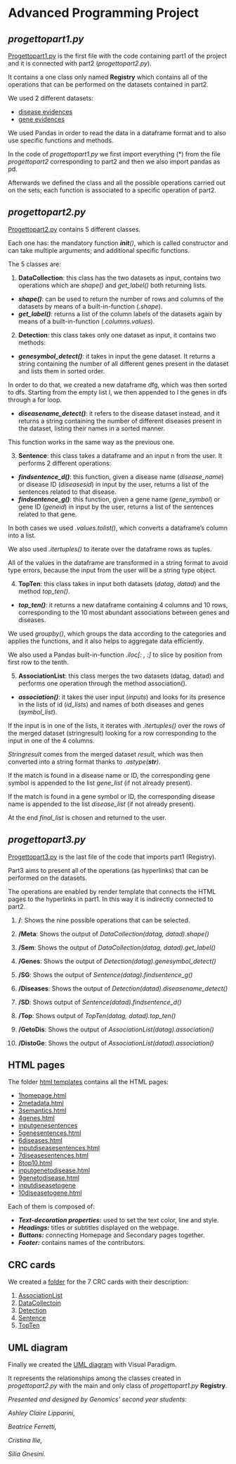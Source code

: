 # Advanced Programming Project
## *progettopart1.py*
[Progettopart1.py](https://github.com/cristina2300/Exam-Project/blob/main/progettopart1.py) is the first file with the code containing part1 of the project and it is connected with part2 (*progettopart2.py*).

It contains a one class only named **Registry** which contains all of the operations that can be performed on the datasets contained in part2.

We used 2 different datasets:

- [disease evidences](https://github.com/anuzzolese/genomics-unibo/blob/master/2020-2021/project/dataset/disease_evidences.tsv.gz)
- [gene evidences](https://github.com/anuzzolese/genomics-unibo/blob/master/2020-2021/project/dataset/gene_evidences.tsv.gz)

We used Pandas in order to read the data in a dataframe format and to also use specific functions and methods.

In the code of *progettopart1.py* we first import everything (*) from the file *progettopart2* corresponding to part2 and then we also import pandas as pd. 

Afterwards we defined the class and all the possible operations carried out on the sets; each function is associated to a specific operation of part2.


## *progettopart2.py*
[Progettopart2.py](https://github.com/cristina2300/Exam-Project/blob/main/progettopart2.py) contains 5 different classes. 

Each one has: the mandatory function *__init__()*, which is called constructor and can take multiple arguments; and additional specific functions. 

The 5 classes are:

1. **DataCollection**: this class has the two datasets as input, contains two operations which are *shape()* and *get_label()* both returning lists.

- ***shape()***: can be used to return the number of rows and columns of the datasets by means of a built-in-function (*.shape*). 
- ***get_label()***: returns a list of the column labels of the datasets again by means of a built-in-function (*.columns.values*).

2. **Detection**: this class takes only one dataset as input, it contains two methods:

- ***genesymbol_detect()***: it takes in input the gene dataset. It returns a string containing the number of all different genes present in the dataset and lists them in sorted order. 

In order to do that, we created a new dataframe dfg, which was then sorted to dfs. Starting from the empty list l, we then appended to l the genes in dfs through a for loop.

- ***diseasename_detect()***: it refers to the disease dataset instead, and it returns a string containing the number of different diseases present in the dataset, listing their names in a sorted manner.

This function works in the same way as the previous one.

3. **Sentence**: this class takes a dataframe and an input n from the user. It performs 2 different operations:

- ***findsentence_d()***: this function, given a disease name (*disease_name*) or disease ID (*diseasesid*) in input by the user, returns a list of the sentences related to that disease.
- ***findsentence_g()***: this function, given a gene name (*gene_symbol*) or gene ID (*geneid*) in input by the user, returns a list of the sentences related to that gene. 

In both cases we used *.values.tolist()*, which converts a dataframe’s column into a list. 

We also used *.itertuples()* to iterate over the dataframe rows as tuples.

All of the values in the dataframe are transformed in a string format to avoid type errors, because the input from the user will be a string type object.

4. **TopTen**: this class takes in input both datasets (*datag*, *datad*) and the method *top_ten()*.

- ***top_ten()***: it returns a new dataframe containing 4 columns and 10 rows, corresponding to the 10 most abundant associations between genes and diseases.

We used *groupby()*, which groups the data according to the categories and applies the functions, and it also helps to aggregate data efficiently. 

We also used a Pandas built-in-function *.iloc[: , :]* to slice by position from first row to the tenth.

5. **AssociationList**: this class merges the two datasets (datag, datad) and performs one operation through the method association().

- ***association()***: it takes the user input (*inputs*) and looks for its presence in the lists of id (*id_lists*) and names of both diseases and genes (*symbol_list*).

If the input is in one of the lists, it iterates with *.itertuples()* over the rows of the merged dataset (stringresult) looking for a row corresponding to the input in one of the 4 columns. 

*Stringresult* comes from the merged dataset *result*, which was then converted into a string format thanks to *.astype(***str***)*.

If the match is found in a disease name or ID, the corresponding gene symbol is appended to the list *gene_list* (if not already present).

If the match is found in a gene symbol or ID, the corresponding disease name is appended to the list *disease_list* (if not already present). 

At the end *final_list* is chosen and returned to the user.

## *progettopart3.py*
[Progettopart3.py](https://github.com/cristina2300/Exam-Project/blob/main/progettopart3.py) is the last file of the code that imports part1 (Registry). 

Part3 aims to present all of the operations (as hyperlinks) that can be performed on the datasets. 

The operations are enabled by render template that connects the HTML pages to the hyperlinks in part1. In this way it is indirectly connected to part2. 

1. **/**:
Shows the nine possible operations that can be selected.

2. **/Meta**:
Shows the output of *DataCollection(datag, datad).shape()*

3. **/Sem**:
Shows the output of *DataCollection(datag, datad).get_label()*

4. **/Genes**:
Shows the output of *Detection(datag).genesymbol_detect()*

5. **/SG**:
Shows the output of *Sentence(datag).findsentence_g()*

6. **/Diseases**:
Shows the output of *Detection(datad).diseasename_detect()*

7. **/SD**:
Shows output of *Sentence(datad).findsentence_d()*

8. **/Top**:
Shows output of *TopTen(datag, datad).top_ten()*

9. **/GetoDis**:
Shows the output of *AssociationList(datag).association()*

10. **/DistoGe**:
Shows the output of *AssociationList(datad).association()*

## HTML pages 

The folder [html templates](https://github.com/cristina2300/Exam-Project/tree/main/html) contains all the HTML pages:

- [1homepage.html](https://github.com/cristina2300/Exam-Project/blob/main/html%20templates/1homepage.html)
- [2metadata.html](https://github.com/cristina2300/Exam-Project/blob/main/html%20templates/2metadata.html)
- [3semantics.html](https://github.com/cristina2300/Exam-Project/blob/main/html%20templates/3semantics.html)
- [4genes.html](https://github.com/cristina2300/Exam-Project/blob/main/html%20templates/4genes.html)
- [inputgenesentences](https://github.com/cristina2300/Exam-Project/blob/main/html%20templates/inputgenesentences.html)
- [5genesentences.html](https://github.com/cristina2300/Exam-Project/blob/main/html%20templates/5genesentences.html)
- [6diseases.html](https://github.com/cristina2300/Exam-Project/blob/main/html%20templates/6diseases.html)
- [inputdiseasesentences.html](https://github.com/cristina2300/Exam-Project/blob/main/html%20templates/inputdiseasesentences.html)
- [7diseasesentences.html](https://github.com/cristina2300/Exam-Project/blob/main/html%20templates/7diseasesentences.html)
- [8top10.html](https://github.com/cristina2300/Exam-Project/blob/main/html%20templates/8top10.html)
- [inputgenetodisease.html](https://github.com/cristina2300/Exam-Project/blob/main/html%20templates/inputgenetodisease.html)
- [9genetodisease.html](https://github.com/cristina2300/Exam-Project/blob/main/html%20templates/9genetodisease.html)
- [inputdiseasetogene](https://github.com/cristina2300/Exam-Project/blob/main/html%20templates/inputdiseasetogene.html)
- [10diseasetogene.html](https://github.com/cristina2300/Exam-Project/blob/main/html%20templates/10diseasetogene.html)

Each of them is composed of:
- ***Text-decoration properties:*** used to set the text color, line and style.
- ***Headings:*** titles or  subtitles displayed on the webpage.
- ***Buttons:*** connecting Homepage and Secondary pages together.
- ***Footer:*** contains names of the contributors.


## CRC cards
We created a [folder](https://github.com/cristina2300/Exam-Project/tree/main/html) for the 7 CRC cards with their description:
1. [AssociationList](https://github.com/cristina2300/Exam-Project/blob/main/CRCcards/AssociationList.png)
2. [DataCollectoin](https://github.com/cristina2300/Exam-Project/blob/main/CRCcards/DataCollection.png)
3. [Detection](https://github.com/cristina2300/Exam-Project/blob/main/CRCcards/Detection.png)
4. [Sentence](https://github.com/cristina2300/Exam-Project/blob/main/CRCcards/Sentence.png)
5. [TopTen](https://github.com/cristina2300/Exam-Project/blob/main/CRCcards/TopTen.png)

## UML diagram 
Finally we created the [UML diagram](https://github.com/cristina2300/Exam-Project/blob/main/UML%20diagram.jpeg) with Visual Paradigm.

It represents the relationships among the classes created in *progettopart2.py* with the main and only class of *progettopart1.py* **Registry**.





*Presented and designed by Genomics’ second year students:*

*Ashley Claire Lipparini,* 

*Beatrice Ferretti,*

*Cristina Ilie,*

*Silia Gnesini.*


